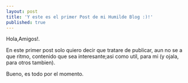 ```yaml
---
layout: post
title: 'Y este es el primer Post de mi Humilde Blog :)!'
published: true
---
```


Hola,Amigos!.

En este primer post solo quiero decir que tratare de publicar, aun no se a que ritmo, contenido que sea 
interesante;asi como util, para mi (y ojala, para otros tambien).

Bueno, es todo por el momento.
